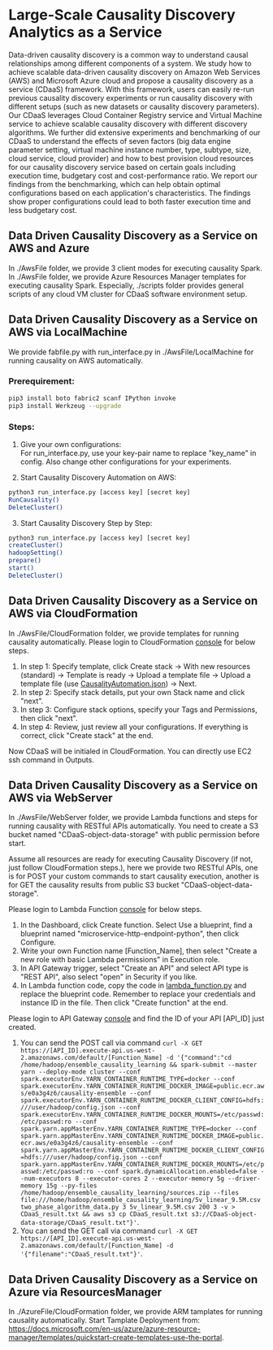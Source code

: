 # Large-Scale Causality Discovery Analytics as a Service
Data-driven causality discovery is a common way to understand causal relationships among different components of a system. We study how to achieve scalable data-driven causality discovery on Amazon Web Services (AWS) and Microsoft Azure cloud and propose a causality discovery as a service (CDaaS) framework. With this framework, users can easily re-run previous causality discovery experiments or run causality discovery with different setups (such as new datasets or causality discovery parameters). Our CDaaS leverages Cloud Container Registry service and Virtual Machine service to achieve scalable causality discovery with different discovery algorithms. We further did extensive experiments and benchmarking of our CDaaS to understand the effects of seven factors (big data engine parameter setting, virtual machine instance number, type, subtype, size, cloud service, cloud provider) and how to best provision cloud resources for our causality discovery service based on certain goals including execution time, budgetary cost and cost-performance ratio. We report our findings from the benchmarking, which can help obtain optimal configurations based on each application's characteristics. The findings show proper configurations could lead to both faster execution time and less budgetary cost. 

## Data Driven Causality Discovery as a Service on AWS and Azure
In ./AwsFile folder, we provide 3 client modes for executing causality Spark. In ./AwsFile folder, we provide Azure Resources Manager templates for executing causality Spark. Especially, ./scripts folder provides general scripts of any cloud VM cluster for CDaaS software environment setup.

## Data Driven Causality Discovery as a Service on AWS via LocalMachine
We provide fabfile.py with run_interface.py in ./AwsFile/LocalMachine for running causality on AWS automatically.
  
### Prerequirement:  
```bash
pip3 install boto fabric2 scanf IPython invoke
pip3 install Werkzeug --upgrade
```

### Steps:
1. Give your own configurations:   
For run_interface.py, use your key-pair name to replace "key_name" in config. Also change other configurations for your experiments.  
  
2. Start Causality Discovery Automation on AWS: 
```bash
python3 run_interface.py [access key] [secret key]  
RunCausality()  
DeleteCluster()  
```
  
3. Start Causality Discovery Step by Step: 
```bash
python3 run_interface.py [access key] [secret key]  
createCluster()  
hadoopSetting()  
prepare()  
start()  
DeleteCluster()  
```


## Data Driven Causality Discovery as a Service on AWS via CloudFormation  
In ./AwsFile/CloudFormation folder, we provide templates for running causality automatically. Please login to CloudFormation [console](https://console.aws.amazon.com/cloudformation/?pg=ln&cp=bn) for below steps.   

1. In step 1: Specify template, click Create stack -> With new resources (standard) -> Template is ready -> Upload a template file -> Upload a template file (use [CausalityAutomation.json](AwsFile/CloudFormation/CausalityAutomation.json)) -> Next. 
2. In step 2: Specify stack details, put your own Stack name and click "next". 
3. In step 3: Configure stack options, specify your Tags and Permissions, then click "next". 
4. In step 4: Review, just review all your configurations. If everything is correct, click "Create stack" at the end.  

Now CDaaS will be initialed in CloudFormation. You can directly use EC2 ssh command in Outputs.  
  
## Data Driven Causality Discovery as a Service on AWS via WebServer 
In ./AwsFile/WebServer folder, we provide Lambda functions and steps for running causality with RESTful APIs automatically. You need to create a S3 bucket named "CDaaS-object-data-storage" with public permission before start.   

Assume all resources are ready for executing Causality Discovery (if not, just follow CloudFormation steps.), here we provide two RESTful APIs, one is for POST your custom commands to start causality execution, another is for GET the causality results from public S3 bucket "CDaaS-object-data-storage".   

Please login to Lambda Function [console](https://us-west-2.console.aws.amazon.com/lambda/home?region=us-west-2) for below steps. 
1. In the Dashboard, click Create function. Select Use a blueprint, find a blueprint named "microservice-http-endpoint-python", then click Configure.
2. Write your own Function name [Function_Name], then select "Create a new role with basic Lambda permissions" in Execution role. 
3. In API Gateway trigger, select "Create an API" and select API type is "REST API", also select "open" in Security if you like. 
4. In Lambda function code, copy the code in [lambda_function.py](AwsFile/WebServer/Lambda/lambda_function.py) and replace the blueprint code. Remember to replace your credentials and instance ID in the file. Then click "Create function" at the end.

Please login to API Gateway [console](https://us-west-2.console.aws.amazon.com/apigateway/home?region=us-west-2) and find the ID of your API [API_ID] just created.   
1. You can send the POST call via command `curl -X GET https://[API_ID].execute-api.us-west-2.amazonaws.com/default/[Function_Name] -d '{"command":"cd /home/hadoop/ensemble_causality_learning && spark-submit --master yarn --deploy-mode cluster --conf spark.executorEnv.YARN_CONTAINER_RUNTIME_TYPE=docker --conf spark.executorEnv.YARN_CONTAINER_RUNTIME_DOCKER_IMAGE=public.ecr.aws/e0a3g4z6/causality-ensemble --conf spark.executorEnv.YARN_CONTAINER_RUNTIME_DOCKER_CLIENT_CONFIG=hdfs:///user/hadoop/config.json --conf spark.executorEnv.YARN_CONTAINER_RUNTIME_DOCKER_MOUNTS=/etc/passwd:/etc/passwd:ro --conf spark.yarn.appMasterEnv.YARN_CONTAINER_RUNTIME_TYPE=docker --conf spark.yarn.appMasterEnv.YARN_CONTAINER_RUNTIME_DOCKER_IMAGE=public.ecr.aws/e0a3g4z6/causality-ensemble --conf spark.yarn.appMasterEnv.YARN_CONTAINER_RUNTIME_DOCKER_CLIENT_CONFIG=hdfs:///user/hadoop/config.json --conf spark.yarn.appMasterEnv.YARN_CONTAINER_RUNTIME_DOCKER_MOUNTS=/etc/passwd:/etc/passwd:ro --conf spark.dynamicAllocation.enabled=false --num-executors 8 --executor-cores 2 --executor-memory 5g --driver-memory 15g --py-files /home/hadoop/ensemble_causality_learning/sources.zip --files file:///home/hadoop/ensemble_causality_learning/5v_linear_9.5M.csv two_phase_algorithm_data.py 3 5v_linear_9.5M.csv 200 3 -v > CDaaS_result.txt && aws s3 cp CDaaS_result.txt s3://CDaaS-object-data-storage/CDaaS_result.txt"}'`.   
2. You can send the GET call via command `curl -X GET https://[API_ID].execute-api.us-west-2.amazonaws.com/default/[Function_Name] -d '{"filename":"CDaaS_result.txt"}'`.

  
## Data Driven Causality Discovery as a Service on Azure via ResourcesManager 
In ./AzureFile/CloudFormation folder, we provide ARM tamplates for running causality automatically. 
Start Tamplate Deployment from: https://docs.microsoft.com/en-us/azure/azure-resource-manager/templates/quickstart-create-templates-use-the-portal.  
